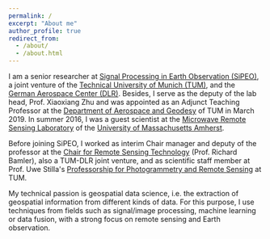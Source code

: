 ```yaml
---
permalink: /
excerpt: "About me"
author_profile: true
redirect_from: 
  - /about/
  - /about.html
---
```


I am a senior researcher at [Signal Processing in Earth Observation (SiPEO)](https://www.sipeo.lrg.tum.de/), a joint venture of the [Technical University of Munich (TUM)](https://www.tum.de/), and the [German Aerospace Center (DLR)](https://www.dlr.de). 
Besides, I serve as the deputy of the lab head, Prof. Xiaoxiang Zhu and was appointed as an Adjunct Teaching Professor at the [Department of Aerospace and Geodesy](https://www.lrg.tum.de) of TUM in March 2019. In summer 2016, I was a guest scientist at the [Microwave Remote Sensing Laboratory](https://mirsl.ecs.umass.edu/) of the [University of Massachusetts Amherst](https://www.umass.edu/).

Before joining SiPEO, I worked as interim Chair manager and deputy of the professor at the [Chair for Remote Sensing Technology](https://www.lmf.lrg.tum.de/) (Prof. Richard Bamler), also a TUM-DLR joint venture, and as scientific staff member at Prof. Uwe Stilla's [Professorship for Photogrammetry and Remote Sensing](https://www.pf.lrg.tum.de/) at TUM. 

My technical passion is geospatial data science, i.e. the extraction of geospatial information from different kinds of data. For this purpose, I use techniques from fields such as signal/image processing, machine learning or data fusion, with a strong focus on remote sensing and Earth observation.    
